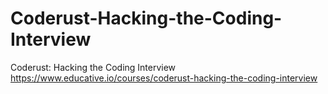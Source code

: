 # Coderust-Hacking-the-Coding-Interview
Coderust: Hacking the Coding Interview https://www.educative.io/courses/coderust-hacking-the-coding-interview
